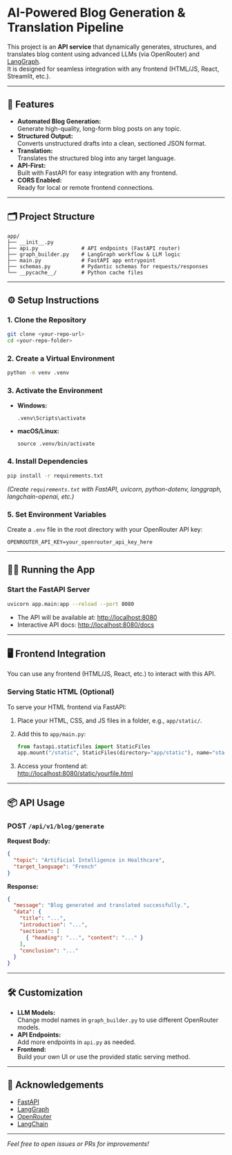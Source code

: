 # AI-Powered Blog Generation & Translation Pipeline

This project is an **API service** that dynamically generates, structures, and translates blog content using advanced LLMs (via OpenRouter) and [LangGraph](https://github.com/langchain-ai/langgraph).  
It is designed for seamless integration with any frontend (HTML/JS, React, Streamlit, etc.).

---

## 🚀 Features

- **Automated Blog Generation:**  
  Generate high-quality, long-form blog posts on any topic.
- **Structured Output:**  
  Converts unstructured drafts into a clean, sectioned JSON format.
- **Translation:**  
  Translates the structured blog into any target language.
- **API-First:**  
  Built with FastAPI for easy integration with any frontend.
- **CORS Enabled:**  
  Ready for local or remote frontend connections.

---

## 🗂️ Project Structure

```
app/
├── __init__.py
├── api.py              # API endpoints (FastAPI router)
├── graph_builder.py    # LangGraph workflow & LLM logic
├── main.py             # FastAPI app entrypoint
├── schemas.py          # Pydantic schemas for requests/responses
└── __pycache__/        # Python cache files
```

---

## ⚙️ Setup Instructions

### 1. **Clone the Repository**

```sh
git clone <your-repo-url>
cd <your-repo-folder>
```

### 2. **Create a Virtual Environment**

```sh
python -m venv .venv
```

### 3. **Activate the Environment**

- **Windows:**  
  ```
  .venv\Scripts\activate
  ```
- **macOS/Linux:**  
  ```
  source .venv/bin/activate
  ```

### 4. **Install Dependencies**

```sh
pip install -r requirements.txt
```
*(Create `requirements.txt` with FastAPI, uvicorn, python-dotenv, langgraph, langchain-openai, etc.)*

### 5. **Set Environment Variables**

Create a `.env` file in the root directory with your OpenRouter API key:

```
OPENROUTER_API_KEY=your_openrouter_api_key_here
```

---

## 🏃‍♂️ Running the App

### **Start the FastAPI Server**

```sh
uvicorn app.main:app --reload --port 8080
```

- The API will be available at: [http://localhost:8080](http://localhost:8080)
- Interactive API docs: [http://localhost:8080/docs](http://localhost:8080/docs)

---

## 🖥️ Frontend Integration

You can use any frontend (HTML/JS, React, etc.) to interact with this API.

### **Serving Static HTML (Optional)**

To serve your HTML frontend via FastAPI:

1. Place your HTML, CSS, and JS files in a folder, e.g., `app/static/`.
2. Add this to `app/main.py`:

   ```python
   from fastapi.staticfiles import StaticFiles
   app.mount("/static", StaticFiles(directory="app/static"), name="static")
   ```

3. Access your frontend at:  
   [http://localhost:8080/static/yourfile.html](http://localhost:8080/static/yourfile.html)

---

## 📦 API Usage

### **POST `/api/v1/blog/generate`**

**Request Body:**
```json
{
  "topic": "Artificial Intelligence in Healthcare",
  "target_language": "French"
}
```

**Response:**
```json
{
  "message": "Blog generated and translated successfully.",
  "data": {
    "title": "...",
    "introduction": "...",
    "sections": [
      { "heading": "...", "content": "..." }
    ],
    "conclusion": "..."
  }
}
```

---

## 🛠️ Customization

- **LLM Models:**  
  Change model names in `graph_builder.py` to use different OpenRouter models.
- **API Endpoints:**  
  Add more endpoints in `api.py` as needed.
- **Frontend:**  
  Build your own UI or use the provided static serving method.

---

## 🤝 Acknowledgements

- [FastAPI](https://fastapi.tiangolo.com/)
- [LangGraph](https://github.com/langchain-ai/langgraph)
- [OpenRouter](https://openrouter.ai/)
- [LangChain](https://python.langchain.com/)

---

*Feel free to open issues or PRs for improvements!*
